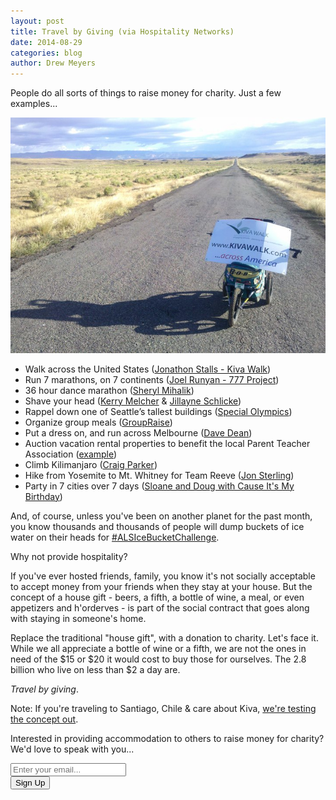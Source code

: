 ```yaml
---
layout: post
title: Travel by Giving (via Hospitality Networks)
date: 2014-08-29
categories: blog
author: Drew Meyers
---
```

People do all sorts of things to raise money for charity. Just a few examples...

<img src="/assets/blog-2014-08-29-kivawalk-road.jpg" class="center-margins" alt="">

- Walk across the United States ([Jonathon Stalls - Kiva Walk](http://www.kivawalk.com/))
- Run 7 marathons, on 7 continents ([Joel Runyan - 777 Project](http://777.impossiblehq.com/))
- 36 hour dance marathon ([Sheryl Mihalik](https://www.facebook.com/sheryl.mihalik))
- Shave your head ([Kerry Melcher](https://twitter.com/melchak) & [Jillayne Schlicke](https://twitter.com/jillayne))
- Rappel down one of Seattle’s tallest buildings ([Special Olympics](http://www.specialolympicswashington.org/over_the_edge))
- Organize group meals ([GroupRaise](http://groupraise.com/))
- Put a dress on, and run across Melbourne ([Dave Dean](http://whatsdavedoing.com/i-did-it-in-a-dress/))
- Auction vacation rental properties to benefit the local Parent Teacher Association ([example](https://www.evernote.com/shard/s254/sh/0b92c3ca-6b67-4f71-bb67-e6abba5dfc2a/1edd8348d5523b6cc6062766814d6c96/deep/0/Screenshot%208/29/14,%204:04%20PM.png))
- Climb Kilimanjaro ([Craig Parker](http://www.oxfordmail.co.uk/news/11210160.Scaling_the_heights_to_boost_charity___s_work_with_orphans/))
- Hike from Yosemite to Mt. Whitney for Team Reeve ([Jon Sterling](http://communities.kintera.org/REEVE/blogs/daily_dose/archive/2009/08/26/64786.aspx))
- Party in 7 cities over 7 days ([Sloane and Doug with Cause It's My Birthday](http://www.thecausemopolitan.com/cause-its-my-birthday))

And, of course, unless you've been on another planet for the past month, you know thousands and thousands of people will dump buckets of ice water on their heads for [#ALSIceBucketChallenge](https://twitter.com/search?q=%23ALSIceBucketChallenge).

Why not provide hospitality?

If you've ever hosted friends, family, you know it's not socially acceptable to accept money from your friends when they stay at your house. But the concept of a house gift - beers, a fifth, a bottle of wine, a meal, or even appetizers and h'orderves - is part of the social contract that goes along with staying in someone's home.

Replace the traditional "house gift", with a donation to charity. Let's face it. While we all appreciate a bottle of wine or a fifth, we are not the ones in need of the $15 or $20 it would cost to buy those for ourselves. The 2.8 billion who live on less than $2 a day are.

<em>Travel by giving</em>.

Note: If you're traveling to Santiago, Chile & care about Kiva, <a href="http://www.horizonapp.co/drewmeyers/">we're testing the concept out</a>.

Interested in providing accommodation to others to raise money for charity? We'd love to speak with you...

<!-- Begin MailChimp Signup Form -->
<div id="mc_embed_signup">
<form action="http://willmoyer.us2.list-manage.com/subscribe/post?u=69a898a29bc2e6a0ae2a83cd9&amp;id=835d9a226b" method="post" id="mc-embedded-subscribe-form" name="mc-embedded-subscribe-form" class="validate" target="_blank" novalidate>
  
<div class="mc-field-group">
  <div class="grid grid--tight">
    <div class="grid__item one-whole desk-two-thirds">
      <input type="email" value="" name="EMAIL" class="required email input-text margin-b" id="mce-EMAIL" placeholder="Enter your email...">
    </div>
    <div class="grid__item one-whole desk-one-third">
      <input type="submit" value="Sign Up" name="subscribe" id="mc-embedded-subscribe" class="button btn btn--full margin-b">
      <input type="hidden" name="FILTER" id="FILTER" value="TravelbyGiving" />
    </div>
  </div><!-- end grid -->
</div>
<div id="mce-responses" class="clear">
 <div class="response" id="mce-error-response" style="display:none"></div>
 <div class="response" id="mce-success-response" style="display:none"></div>
</div>    <!-- real people should not fill this in and expect good things - do not remove this or risk form bot signups-->
 <div style="position: absolute; left: -5000px;"><input type="text" name="b_69a898a29bc2e6a0ae2a83cd9_835d9a226b" tabindex="-1" value=""></div>
    
</form>
</div>
  
 <!--End mc_embed_signup--> 
